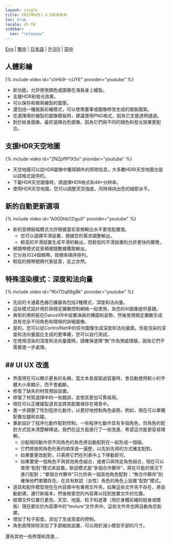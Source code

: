 ```yaml
---
layout: single
title: 2023年6月1.4.5版本发布
toc: true
locale: zh-TW
sidebar:
  nav: "releases"
---
```

[Eng](/tw/dancexr/releases/1.4.5) | [繁中](/tw/tw/dancexr/releases/1.4.5) | [日本語](/jp/tw/dancexr/releases/1.4.5) | [한국어](/kr/tw/dancexr/releases/1.4.5) | [简中](/zh/tw/dancexr/releases/1.4.5)


## 人體彩繪
{% include video id="chHk9--cUYE" provider="youtube" %}
* 新功能，允許使用顏色或圖像在演員身上繪製。
* 支援HDR和發光效果。
* 可以保存和檢索繪製的圖案。
* 還包括一種服裝彩繪模式，可以使用畫筆或圖像修改生成的服裝圖案。
* 在選擇用於繪製的圖像模板時，建議使用PNG格式，因為它支援透明通道。
* 對於紋身圖像，最好選擇白色圖像，因為它們與不同的顏色和發光效果更配合。

## 支援HDR天空地圖
{% include video id="2NZpffP1X5o" provider="youtube" %}
* 天空地圖可以從HDR圖像中獲得額外的照明信息，大多數HDRI天空地圖也是以該格式提供的。
* 下載HDR天空圖像時，請選擇HDR格式和4K+分辨率。
* 使用HDR天空地圖，您可以調整天空強度，同時保持出色的細節水平。

## 新的自動更新選項
{% include video id="A00DhbCOgu0" provider="youtube" %}
* 新的音頻振幅模式允許根據當前音頻輸出水平更改配置值。
    * 您可以選擇平滑設置，根據您的需求調整輸出。
    * 較高的平滑設置生成平滑的輸出，而較低的平滑設置則允許更快的響應。
* 頻譜帶模式從音頻頻譜數據獲取輸出。
* 它分為1024個頻帶。按頻率順序排列。
* 較低的頻帶號碼代表低音，反之亦然。

## 特殊渲染模式：深度和法向量
{% include video id="fKxTDq88gBk" provider="youtube" %}
* 先前的卡通着色器已擴展為包括2種模式，深度和法向量。
* 這些模式設計用於與穩定擴散控制網絡一起使用，為您的AI圖像提供基礎。
* 典型的用例是在DanceXR中設置演員的構圖和姿勢，然後使用穩定擴散生成具有完全不同角色和環境的詳細圖像。
* 是的，您可以從ControlNet中的任何圖像生成深度和法向量圖，但是渲染的深度和法向量圖比生成的更準確，您可以自行測試。
* 在使用渲染的深度和法向量圖時，請確保選擇“無”作為預處理器，因為它們不需要進一步處理。
## ## UI UX 改進
* 界面現在可以顯示更長的名稱，當文本長度超過容量時，會自動使用較小的字體大小來顯示，而不會截斷。
* 修復了缺失的材質預設設置。
* 修復了材質選擇中的一些錯誤，並使其更加可靠易用。
* 現在可以正確複製道具並將其配置保存在場景中。
* 進一步調整了性別程序化動作，以更好地控制角色姿勢。例如，現在可以單獨配置左腿和右腿。
* 重新設計了程序化動作配對控制。一些程序化動作具有多個角色，但角色的配對方式從未清楚解釋過。我們在這方面進行了一些改進，希望這次能更容易理解。
    * 分配相同動作但不同角色的角色將自動配對在一起形成一個組。
    * 它們將按照角色列表的順序逐一遍歷，以先到先得的方式確定配對。
    * 如果要更改配對，只需將它們在列表中上下移動即可。
    * 如果要使一個角色不與其他角色組合，或者只與特定角色組合，現在可以使用“配對”模式來設置。默認模式是“多個合作夥伴”，將在可能的情況下進行配對；“單個合作夥伴”只允許與一個其他角色配對；“無合作夥伴”則確保他們單獨存在。在具有默認（女性）角色的角色上設置“配對”模式。
* 道具和配件模型現在在內容庫中有專用文件夾。如果這些文件夾不存在，將自動創建。運行新版本，然後檢查您的內容庫以找到放置文件的位置。
* 紋理文件位置已更改。天空、地面、粒子和遮罩（用於身體彩繪的紋身或模板）現在都位於內容庫中的“texture”文件夾中。這些文件夾也將自動為您創建。
* 增加了粒子密度。添加了生成高度的控制。
* 角色故障排除添加了手部縮放設置，可以用於減小模型手部的尺寸。

還有其他一些修復和改進...
